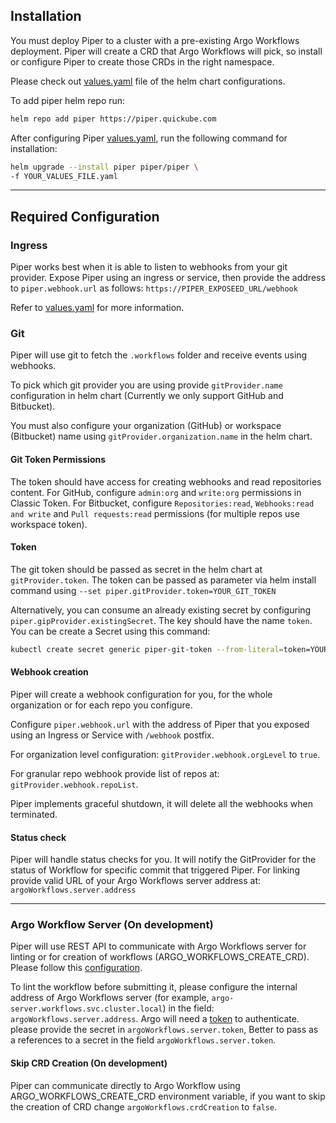 ## Installation

You must deploy Piper to a cluster with a pre-existing Argo Workflows deployment.
Piper will create a CRD that Argo Workflows will pick, so install or configure Piper to create those CRDs in the right namespace.

Please check out [values.yaml](https://github.com/quickube/piper/tree/main/helm-chart/values.yaml) file of the helm chart configurations.

To add piper helm repo run:

```bash
helm repo add piper https://piper.quickube.com
```

After configuring Piper [values.yaml](https://github.com/quickube/piper/tree/main/helm-chart/values.yaml), run the following command for installation:

```bash
helm upgrade --install piper piper/piper \
-f YOUR_VALUES_FILE.yaml
```

---

## Required Configuration

### Ingress

Piper works best when it is able to listen to webhooks from your git provider.
Expose Piper using an ingress or service, then provide the address to `piper.webhook.url` as follows:
`https://PIPER_EXPOSEED_URL/webhook`

Refer to [values.yaml](https://github.com/quickube/piper/tree/main/helm-chart/values.yaml) for more information.

### Git

Piper will use git to fetch the `.workflows` folder and receive events using webhooks.

To pick which git provider you are using provide `gitProvider.name` configuration in helm chart (Currently we only support GitHub and Bitbucket).

You must also configure your organization (GitHub) or workspace (Bitbucket) name using `gitProvider.organization.name` in the helm chart.

#### Git Token Permissions

The token should have access for creating webhooks and read repositories content.
For GitHub, configure `admin:org` and `write:org` permissions in Classic Token.
For Bitbucket, configure `Repositories:read`, `Webhooks:read and write` and `Pull requests:read` permissions (for multiple repos use workspace token).

#### Token

The git token should be passed as secret in the helm chart at `gitProvider.token`.
The token can be passed as parameter via helm install command using `--set piper.gitProvider.token=YOUR_GIT_TOKEN`

Alternatively, you can consume an already existing secret by configuring `piper.gipProvider.existingSecret`.
The key should have the name `token`. You can be create a Secret using this command:

```bash
kubectl create secret generic piper-git-token --from-literal=token=YOUR_GIT_OKEN
```

#### Webhook creation

Piper will create a webhook configuration for you, for the whole organization or for each repo you configure.

Configure `piper.webhook.url` with the address of Piper that you exposed using an Ingress or Service with `/webhook` postfix.

For organization level configuration: `gitProvider.webhook.orgLevel` to `true`.

For granular repo webhook provide list of repos at: `gitProvider.webhook.repoList`.

Piper implements graceful shutdown, it will delete all the webhooks when terminated.

#### Status check

Piper will handle status checks for you.
It will notify the GitProvider for the status of Workflow for specific commit that triggered Piper.
For linking provide valid URL of your Argo Workflows server address at: `argoWorkflows.server.address`

---

### Argo Workflow Server (On development)

Piper will use REST API to communicate with Argo Workflows server for linting or for creation of workflows (ARGO_WORKFLOWS_CREATE_CRD). Please follow this [configuration](https://argoproj.github.io/argo-workflows/rest-api/).

To lint the workflow before submitting it, please configure the internal address of Argo Workflows server (for example, `argo-server.workflows.svc.cluster.local`) in the field: `argoWorkflows.server.address`. Argo will need a [token](https://argoproj.github.io/argo-workflows/access-token/) to authenticate. please provide the secret in `argoWorkflows.server.token`, Better to pass as a references to a secret in the field `argoWorkflows.server.token`.

#### Skip CRD Creation (On development)

Piper can communicate directly to Argo Workflow using ARGO_WORKFLOWS_CREATE_CRD environment variable, if you want to skip the creation of CRD change `argoWorkflows.crdCreation` to `false`.
